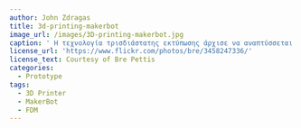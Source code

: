 ```yaml
---
author: John Zdragas
title: 3d-printing-makerbot
image_url: /images/3D-printing-makerbot.jpg
caption: ' Η τεχνολογία τρισδιάστατης εκτύπωσης άρχισε να αναπτύσσεται από την δεκαετία του 1980 με την χρήση διάφορων διαδικασιών και υλικών. Το 2009 έληξε το δίπλωμα ευρεσιτεχνίας FDM (fused deposition modeling), οπότε ήταν δυνατή η εμπορική χρήση του. Μερικούς μήνες μετά το MakerBot Cubcake CNC εμφανίστηκε στην αγορά ως μια μηχανή ταχείας εκτύπωσης πρωτοτύπων. '
license_url: 'https://www.flickr.com/photos/bre/3458247336/'
license_text: Courtesy of Bre Pettis
categories:
  - Prototype
tags:
  - 3D Printer
  - MakerBot
  - FDM
---  
```

